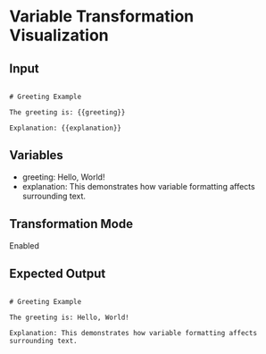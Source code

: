 # Variable Transformation Visualization

## Input

```

# Greeting Example

The greeting is: {{greeting}}

Explanation: {{explanation}}

```

## Variables

- greeting: Hello, World!
- explanation: This demonstrates how variable formatting affects surrounding text.

## Transformation Mode

Enabled

## Expected Output

```

# Greeting Example

The greeting is: Hello, World!

Explanation: This demonstrates how variable formatting affects surrounding text.

```
